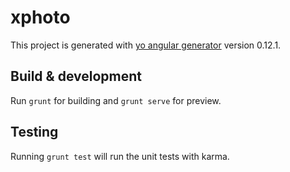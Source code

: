 # xphoto

This project is generated with [yo angular generator](https://github.com/yeoman/generator-angular)
version 0.12.1.

## Build & development

Run `grunt` for building and `grunt serve` for preview.

## Testing

Running `grunt test` will run the unit tests with karma.
